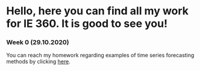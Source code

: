 # Hello, here you can find all my work for IE 360. It is good to see you!

### Week 0 (29.10.2020)
You can reach my homework regarding examples of time series forecasting methods by clicking [here](Files/example_homework_0.html).
